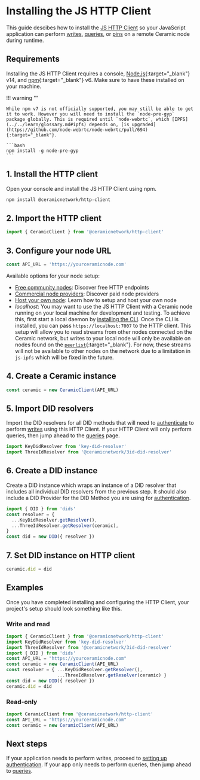 # Installing the JS HTTP Client

This guide descibes how to install the [JS HTTP Client](./installation.md#js-http-client) so your JavaScript application can perform [writes](./writes.md), [queries](./queries.md), or [pins](./pinning.md) on a remote Ceramic node during runtime.

## **Requirements**

Installing the JS HTTP Client requires a console, [Node.js](https://nodejs.org/en/){:target="\_blank"} v14, and [npm](https://www.npmjs.com/get-npm){:target="\_blank"} v6. Make sure to have these installed on your machine.

!!! warning ""

    While npm v7 is not officially supported, you may still be able to get it to work. However you will need to install the `node-pre-gyp` package globally. This is required until `node-webrtc`, which [IPFS](../../learn/glossary.md#ipfs) depends on, [is upgraded](https://github.com/node-webrtc/node-webrtc/pull/694){:target="_blank"}.

    ```bash
    npm install -g node-pre-gyp
    ```

## **1. Install the HTTP client**

Open your console and install the JS HTTP Client using npm.

```bash
npm install @ceramicnetwork/http-client
```

## **2. Import the HTTP client**

```javascript
import { CeramicClient } from '@ceramicnetwork/http-client'
```

## **3. Configure your node URL**

```javascript
const API_URL = 'https://yourceramicnode.com'
```

Available options for your node setup:

- [Free community nodes](../../run/nodes/community-nodes.md): Discover free HTTP endpoints
- [Commercial node providers](../../run/nodes/node-providers.md): Discover paid node providers
- [Host your own node](../../run/nodes/nodes.md): Learn how to setup and host your own node
- _localhost_: You may want to use the JS HTTP Client with a Ceramic node running on your local machine for development and testing. To achieve this, first start a local daemon by [installing the CLI](../cli/installation.md). Once the CLI is installed, you can pass `https://localhost:7007` to the HTTP client. This setup will allow you to read streams from other nodes connected on the Ceramic network, but writes to your local node will only be available on nodes found on the [`peerlist`](https://github.com/ceramicnetwork/peerlist/blob/main/testnet-clay.json){:target="\_blank"}. For now, these streams will not be available to other nodes on the network due to a limitation in `js-ipfs` which will be fixed in the future.

## **4. Create a Ceramic instance**

```javascript
const ceramic = new CeramicClient(API_URL)
```

## **5. Import DID resolvers**

Import the DID resolvers for all DID methods that will need to [authenticate](./authentication.md) to perform [writes](./writes.md) using this HTTP Client. If your HTTP Client will only perform queries, then jump ahead to the [queries](./queries.md) page.

```javascript
import KeyDidResolver from 'key-did-resolver'
import ThreeIdResolver from '@ceramicnetwork/3id-did-resolver'
```

## **6. Create a DID instance**

Create a DID instance which wraps an instance of a DID resolver that includes all individual DID resolvers from the previous step. It should also include a DID Provider for the DID Method you are using for [authentication](./authentication.md).

```javascript
import { DID } from 'dids'
const resolver = {
  ...KeyDidResolver.getResolver(),
  ...ThreeIdResolver.getResolver(ceramic),
}
const did = new DID({ resolver })
```

## **7. Set DID instance on HTTP client**

```javascript
ceramic.did = did
```

## **Examples**
Once you have completed installing and configuring the HTTP Client, your project's setup should look something like this.

### Write and read

``` javascript
import { CeramicClient } from '@ceramicnetwork/http-client'
import KeyDidResolver from 'key-did-resolver'
import ThreeIdResolver from '@ceramicnetwork/3id-did-resolver'
import { DID } from 'dids'
const API_URL = "https://yourceramicnode.com"
const ceramic = new CeramicClient(API_URL)
const resolver = { ...KeyDidResolver.getResolver(),
                   ...ThreeIdResolver.getResolver(ceramic) }
const did = new DID({ resolver })
ceramic.did = did
```

### Read-only

``` javascript
import CeramicClient from '@ceramicnetwork/http-client'
const API_URL = "https://yourceramicnode.com"
const ceramic = new CeramicClient(API_URL)
```

## **Next steps**

If your application needs to perform writes, proceed to [setting up authentication](./authentication.md). If your app only needs to perform queries, then jump ahead to [queries](./queries.md).

